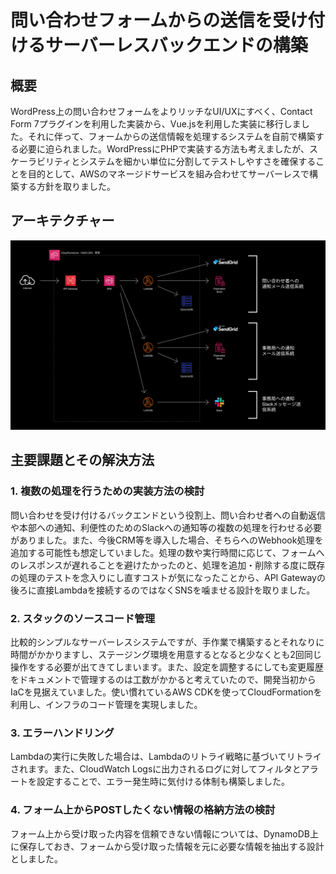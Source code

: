 # 問い合わせフォームからの送信を受け付けるサーバーレスバックエンドの構築

## 概要

WordPress上の問い合わせフォームをよりリッチなUI/UXにすべく、Contact Form 7プラグインを利用した実装から、Vue.jsを利用した実装に移行しました。それに伴って、フォームからの送信情報を処理するシステムを自前で構築する必要に迫られました。WordPressにPHPで実装する方法も考えましたが、スケーラビリティとシステムを細かい単位に分割してテストしやすさを確保することを目的として、AWSのマネージドサービスを組み合わせてサーバーレスで構築する方針を取りました。

## アーキテクチャー

![構成図](serverless_contact_backend.png)

## 主要課題とその解決方法

### 1. 複数の処理を行うための実装方法の検討

問い合わせを受け付けるバックエンドという役割上、問い合わせ者への自動返信や本部への通知、利便性のためのSlackへの通知等の複数の処理を行わせる必要がありました。また、今後CRM等を導入した場合、そちらへのWebhook処理を追加する可能性も想定していました。処理の数や実行時間に応じて、フォームへのレスポンスが遅れることを避けたかったのと、処理を追加・削除する度に既存の処理のテストを念入りにし直すコストが気になったことから、API Gatewayの後ろに直接Lambdaを接続するのではなくSNSを噛ませる設計を取りました。

### 2. スタックのソースコード管理

比較的シンプルなサーバーレスシステムですが、手作業で構築するとそれなりに時間がかかりますし、ステージング環境を用意するとなると少なくとも2回同じ操作をする必要が出てきてしまいます。また、設定を調整するにしても変更履歴をドキュメントで管理するのは工数がかかると考えていたので、開発当初からIaCを見据えていました。使い慣れているAWS CDKを使ってCloudFormationを利用し、インフラのコード管理を実現しました。

### 3. エラーハンドリング

Lambdaの実行に失敗した場合は、Lambdaのリトライ戦略に基づいてリトライされます。また、CloudWatch Logsに出力されるログに対してフィルタとアラートを設定することで、エラー発生時に気付ける体制も構築しました。

### 4. フォーム上からPOSTしたくない情報の格納方法の検討

フォーム上から受け取った内容を信頼できない情報については、DynamoDB上に保存しておき、フォームから受け取った情報を元に必要な情報を抽出する設計としました。
